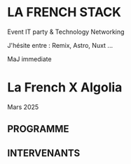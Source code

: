 # LA FRENCH STACK
Event IT party &amp; Technology Networking 

J'hésite entre : Remix, Astro, Nuxt ...


MaJ immediate

# La French X Algolia 

Mars 2025

## PROGRAMME



## INTERVENANTS

